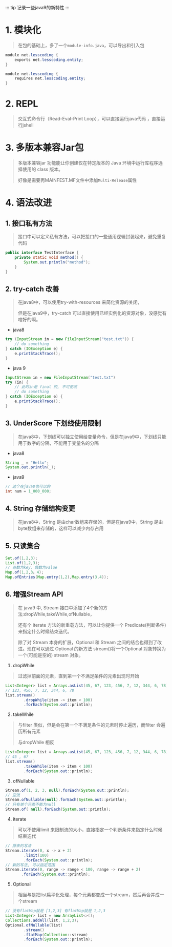 ::: tip
记录一些java9的新特性
:::
# 1. 模块化
> 在包的基础上，多了一个`module-info.java`，可以导出和引入包

```java
module net.lesscoding {
    exports net.lesscoding.entity;
}
```

```java
module net.lesscoding {
    requires net.lesscoding.entity;
}
```
# 2. REPL
> 交互式命令行（Read-Eval-Print Loop），可以直接运行java代码 ，直接运行jshell

# 3. 多版本兼容Jar包
> 多版本兼容jar 功能能让你创建仅在特定版本的 Java 环境中运行库程序选择使用的 class 版本。
> 
> 好像是需要再MAINFEST.MF文件中添加`Multi-Release`属性

# 4. 语法改进
## 1. 接口私有方法
> 接口中可以定义私有方法，可以把接口的一些通用逻辑封装起来，避免重复代码
```java
public interface TestInterface {
    private static void method() {
        System.out.println("method");
    }
}
```
## 2. try-catch 改善
> 在java8中，可以使用try-with-resources 来简化资源的关闭，
> 
> 但是在java9中，try-catch 可以直接使用已经实例化的资源对象，没感觉有啥好的啊。
- java8
```java
try (InputStream in = new FileInputStream("test.txt")) {
    // do something
} catch (IOException e) {
    e.printStackTrace();
}
```
- java 9
```java
InputStream in = new FileInputStream("test.txt")
try (in) {
    // 此时in是 final 的, 不可更改
    // do something
} catch (IOException e) {
    e.printStackTrace();
}
```
## 3. UnderScore 下划线使用限制
> 在java8中，下划线可以独立使用给变量命令，但是在java9中，下划线只能用于数字的分隔，不能用于变量名的分隔

- java8
```java
String _ = "Hello";
System.out.println(_);
```
- java9
```java
// 这个在java8也可以的
int num = 1_000_000;
```
## 4. String 存储结构变更
> 在java8中，String 是由char数组来存储的，但是在java9中，String 是由byte数组来存储的，这样可以减少内存占用
## 5. 只读集合
```java
Set.of(1,2,3);
List.of(1,2,3);
// 奇数为key，偶数为value
Map.of(1,2,3，4);
Map.ofEntries(Map.entry(1,2),Map.entry(3,4));
```
## 6. 增强Stream API
> 在 java9 中, Stream 接口中添加了4个新的方法:dropWhile,takeWhile,ofNullable，
> 
> 还有个 iterate 方法的新重载方法，可以让你提供一个 Predicate(判断条件)来指定什么时候结束迭代。
> 
> 除了对 Stream 本身的扩展，Optional 和 Stream 之间的结合也得到了改进。现在可以通过 Optional 的新方法 stream()将一个Optional 对象转换为一个(可能是空的) stream 对象。

1. dropWhile
> 过滤掉前面的元素，直到第一个不满足条件的元素出现时开始
```java
List<Integer> list = Arrays.asList(45, 67, 123, 456, 7, 12, 344, 6, 78);
// 123, 456, 7, 12, 344, 6, 78
list.stream()
        .dropWhile(item -> item < 100)
        .forEach(System.out::println);
```
2. takeWhile
> 与filter 类似，但是会在第一个不满足条件的元素时停止遍历，而filter 会遍历所有元素
>
> 与dropWhile 相反
```java
List<Integer> list = Arrays.asList(45, 67, 123, 456, 7, 12, 344, 6, 78);
// 45 , 67
list.stream()
        .takeWhile(item -> item < 100)
        .forEach(System.out::println);
```
3. ofNullable
```java
Stream.of(1, 2, 3, null).forEach(System.out::println);
// 空流
Stream.ofNullable(null).forEach(System.out::println);
// 只有单个元素不能为null
Stream.of( null).forEach(System.out::println);
```
4. iterate
> 可以不使用limit 来限制流的大小，直接指定一个判断条件来指定什么时候结束迭代
```java
// 原来的写法
Stream.iterate(0, x -> x + 2)
        .limit(100)
        .forEach(System.out::println);
// 新的写法, 可以指定范围
Stream.iterate(0, range -> range < 100, range -> range + 2)
       .forEach(System.out::println);
```
5. Optional
> 相当与是把list扁平化处理，每个元素都变成一个stream，然后再合并成一个stream
```java 
// 没有flatMap就是 [1,2,3] 有flatMap就是 1,2,3
List<Integer> list = new ArrayList<>();
Collections.addAll(list, 1,2,3);
Optional.ofNullable(list)
        .stream()
        .flatMap(Collection::stream)
        .forEach(System.out::println);
```

